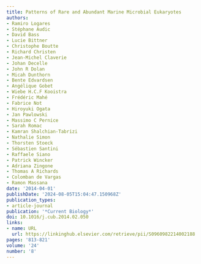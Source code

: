 ```yaml
---
title: Patterns of Rare and Abundant Marine Microbial Eukaryotes
authors:
- Ramiro Logares
- Stéphane Audic
- David Bass
- Lucie Bittner
- Christophe Boutte
- Richard Christen
- Jean-Michel Claverie
- Johan Decelle
- John R Dolan
- Micah Dunthorn
- Bente Edvardsen
- Angélique Gobet
- Wiebe H.C.F Kooistra
- Frédéric Mahé
- Fabrice Not
- Hiroyuki Ogata
- Jan Pawlowski
- Massimo C Pernice
- Sarah Romac
- Kamran Shalchian-Tabrizi
- Nathalie Simon
- Thorsten Stoeck
- Sébastien Santini
- Raffaele Siano
- Patrick Wincker
- Adriana Zingone
- Thomas A Richards
- Colomban de Vargas
- Ramon Massana
date: '2014-04-01'
publishDate: '2024-08-05T15:04:47.150968Z'
publication_types:
- article-journal
publication: '*Current Biology*'
doi: 10.1016/j.cub.2014.02.050
links:
- name: URL
  url: https://linkinghub.elsevier.com/retrieve/pii/S0960982214002188
pages: '813-821'
volume: '24'
number: '8'
---
```


